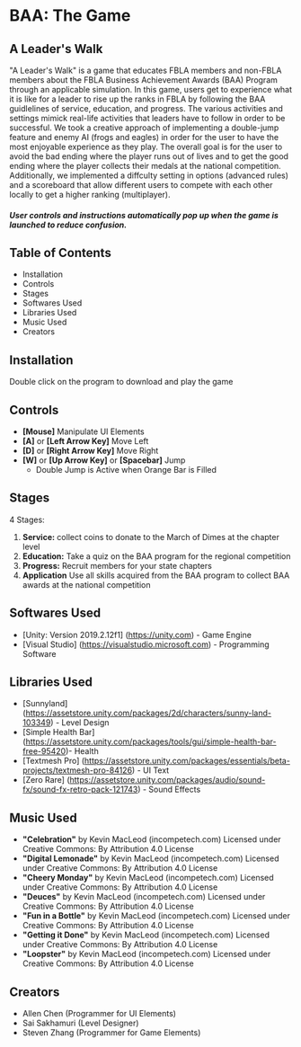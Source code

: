 # BAA: The Game
## A Leader's Walk 

"A Leader's Walk" is a game that educates FBLA members and non-FBLA members about the FBLA Business Achievement Awards (BAA) Program through an applicable simulation. In this game, users get to experience what it is like for a leader to rise up the ranks in FBLA by following the BAA guidlelines of service, education, and progress. The various activities and settings mimick real-life activities that leaders have to follow in order to be successful. We took a creative approach of implementing a double-jump feature and enemy AI (frogs and eagles) in order for the user to have the most enjoyable experience as they play. The overall goal is for the user to avoid the bad ending where the player runs out of lives and to get the good ending where the player collects their medals at the national competition. Additionally, we implemented a diffculty setting in options (advanced rules) and a scoreboard that allow different users to compete with each other locally to get a higher ranking (multiplayer).

#### *User controls and instructions automatically pop up when the game is launched to reduce confusion.*


## Table of Contents
* Installation
* Controls
* Stages
* Softwares Used
* Libraries Used
* Music Used
* Creators

## Installation
Double click on the program to download and play the game

## Controls
* **[Mouse]** Manipulate UI Elements
* **[A]** or **[Left Arrow Key]** Move Left
* **[D]** or **[Right Arrow Key]** Move Right
* **[W]** or **[Up Arrow Key]** or **[Spacebar]** Jump 
    * Double Jump is Active when Orange Bar is Filled

## Stages
4 Stages:
1. **Service:** collect coins to donate to the March of Dimes at the chapter level
2. **Education:** Take a quiz on the BAA program for the regional competition
3. **Progress:** Recruit members for your state chapters
4. **Application** Use all skills acquired from the BAA program to collect BAA awards at the national competition

## Softwares Used
* [Unity: Version 2019.2.12f1] (https://unity.com) - Game Engine
* [Visual Studio] (https://visualstudio.microsoft.com) - Programming Software

## Libraries Used
* [Sunnyland] (https://assetstore.unity.com/packages/2d/characters/sunny-land-103349) - Level Design
* [Simple Health Bar] (https://assetstore.unity.com/packages/tools/gui/simple-health-bar-free-95420)- Health
* [Textmesh Pro] (https://assetstore.unity.com/packages/essentials/beta-projects/textmesh-pro-84126) - UI Text 
* [Zero Rare] (https://assetstore.unity.com/packages/audio/sound-fx/sound-fx-retro-pack-121743) - Sound Effects

## Music Used
* **"Celebration"** by Kevin MacLeod (incompetech.com) Licensed under Creative Commons: By Attribution 4.0 License ​
* **"Digital Lemonade"** by Kevin MacLeod (incompetech.com) Licensed under Creative Commons: By Attribution 4.0 License ​
* **"Cheery Monday"** by Kevin MacLeod (incompetech.com) Licensed under Creative Commons: By Attribution 4.0 License​
* **"Deuces"** by Kevin MacLeod (incompetech.com) Licensed under Creative Commons: By Attribution 4.0 License ​
* **"Fun in a Bottle"** by Kevin MacLeod (incompetech.com) Licensed under Creative Commons: By Attribution 4.0 License ​
* **"Getting it Done"** by Kevin MacLeod (incompetech.com) Licensed under Creative Commons: By Attribution 4.0 License​
* **"Loopster"** by Kevin MacLeod (incompetech.com) Licensed under Creative Commons: By Attribution 4.0 License ​

## Creators
* Allen Chen (Programmer for UI Elements)
* Sai Sakhamuri (Level Designer)
* Steven Zhang (Programmer for Game Elements)
